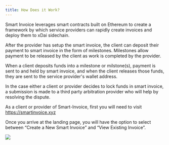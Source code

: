 ```yaml
---
title: How Does it Work?
---
```


Smart Invoice leverages smart contracts built on Ethereum to create a framework by which service providers can rapidly create invoices and deploy them to xDai sidechain.

After the provider has setup the smart invoice, the client can deposit their payment to smart invoice in the form of milestones. Milestones allow payment to be released by the client as work is completed by the provider.

When a client deposits funds into a milestone or milstone(s), payment is sent to and held by smart invoice, and when the client releases those funds, they are sent to the service provider's wallet address.

In the case either a client or provider decides to lock funds in smart invoice, a submission is made to a third party arbitration provider who will help by resolving the dispute.

As a client or provider of Smart-Invoice, first you will need to visit https://smartinvoice.xyz

Once you arrive at the landing page, you will have the option to select between “Create a New Smart Invoice” and “View Existing Invoice”.

![](https://i.imgur.com/os8MWzA.png)
